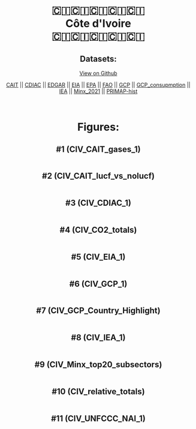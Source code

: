 
<center>
<h1 align="center">
🇨🇮🇨🇮🇨🇮🇨🇮🇨🇮
<br>
Côte d'Ivoire
<br>
🇨🇮🇨🇮🇨🇮🇨🇮🇨🇮
</h1>
<h2>Datasets:</h2>
<p><a href="https://github.com/dquintani/GreenhouseData/tree/master/country_data/CIV_Côte d'Ivoire/data">View on Github</a>
<br></p><p><a href="data/CIV_CAIT.csv">CAIT</a> || <a href="data/CIV_CDIAC.csv">CDIAC</a> || <a href="data/CIV_EDGAR.csv">EDGAR</a> || <a href="data/CIV_EIA.csv">EIA</a> || <a href="data/CIV_EPA.csv">EPA</a> || <a href="data/CIV_FAO.csv">FAO</a> || <a href="data/CIV_GCP.csv">GCP</a> || <a href="data/CIV_GCP_consupmption.csv">GCP_consupmption</a> || <a href="data/CIV_IEA.csv">IEA</a> || <a href="data/CIV_Minx_2021.csv">Minx_2021</a> || <a href="data/CIV_PRIMAP-hist.csv">PRIMAP-hist</a></p><p><br></p>
<h1>Figures:</h1><h2>#1 (CIV_CAIT_gases_1)</h2>
<p><img alt="" src="figures/CIV_CAIT_gases_1.png" /></p><h2>#2 (CIV_CAIT_lucf_vs_nolucf)</h2>
<p><img alt="" src="figures/CIV_CAIT_lucf_vs_nolucf.png" /></p><h2>#3 (CIV_CDIAC_1)</h2>
<p><img alt="" src="figures/CIV_CDIAC_1.png" /></p><h2>#4 (CIV_CO2_totals)</h2>
<p><img alt="" src="figures/CIV_CO2_totals.png" /></p><h2>#5 (CIV_EIA_1)</h2>
<p><img alt="" src="figures/CIV_EIA_1.png" /></p><h2>#6 (CIV_GCP_1)</h2>
<p><img alt="" src="figures/CIV_GCP_1.png" /></p><h2>#7 (CIV_GCP_Country_Highlight)</h2>
<p><img alt="" src="figures/CIV_GCP_Country_Highlight.png" /></p><h2>#8 (CIV_IEA_1)</h2>
<p><img alt="" src="figures/CIV_IEA_1.png" /></p><h2>#9 (CIV_Minx_top20_subsectors)</h2>
<p><img alt="" src="figures/CIV_Minx_top20_subsectors.png" /></p><h2>#10 (CIV_relative_totals)</h2>
<p><img alt="" src="figures/CIV_relative_totals.png" /></p><h2>#11 (CIV_UNFCCC_NAI_1)</h2>
<p><img alt="" src="figures/CIV_UNFCCC_NAI_1.png" /></p>